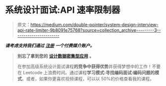 # 系统设计面试:API 速率限制器

> 原文：<https://medium.com/double-pointer/system-design-interview-api-rate-limiter-9b8091e75768?source=collection_archive---------3----------------------->

***请考虑支持我们通过*** [***注册***](https://bit.ly/3OvimpR) ***一个付费媒介账户。***

> **别忘了拿到您的** [**设计数据密集型应用**](https://amzn.to/3HWOSPm) **。**
> 
> 在参加高级系统设计面试课程**的竞争中获得优势**并获得梦想中的工作！不要在 Leetcode 上浪费时间。通过课程**学习模式:寻找编码面试:编码问题的模式**。或者，如果你更喜欢视频课程，可以以 50%的价格查看我的课程。